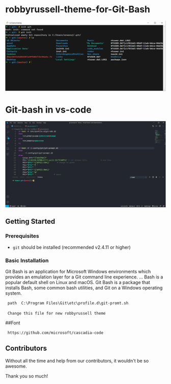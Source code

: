 # robbyrussell-theme-for-Git-Bash

<p align="center"><img src="https://github.com/sreeraj11/robbyrussell-theme-for-Git-Bash/blob/main/bash.PNG?raw=true"></p>

# Git-bash in vs-code
<p align="center"><img src="https://github.com/sreeraj11/robbyrussell-theme-for-Git-Bash/blob/main/Capture.PNG?raw=true" alt="robbyrussell"></p>

## Getting Started

### Prerequisites

- `git` should be installed (recommended v2.4.11 or higher)

### Basic Installation

Git Bash is an application for Microsoft Windows environments which provides an emulation layer for a Git command line experience. ... Bash is a popular default shell on Linux and macOS. Git Bash is a package that installs Bash, some common bash utilities, and Git on a Windows operating system.

```shell
 path  C:\Program Files\Git\etc\profile.d\git-promt.sh

 Change this file for new robbyrussell theme
```
##Font
```shell
 https://github.com/microsoft/cascadia-code
```

## Contributors

Without all the time and help from our contributors, it wouldn't be so awesome.

Thank you so much!
